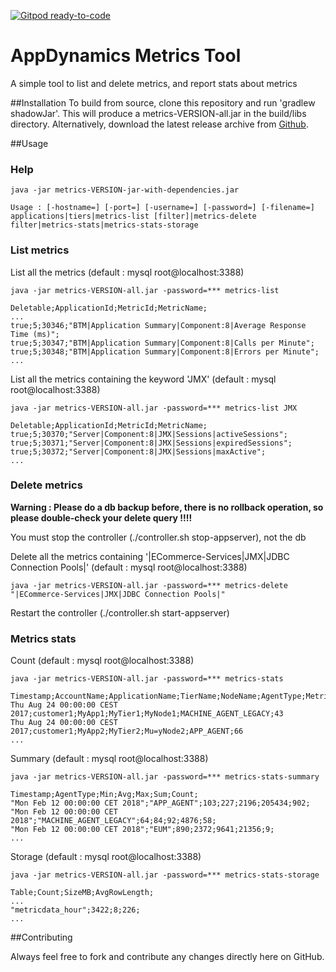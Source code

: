 [![Gitpod ready-to-code](https://img.shields.io/badge/Gitpod-ready--to--code-blue?logo=gitpod)](https://gitpod.io/#https://github.com/rhallier/appdynamics-metrics)

# AppDynamics Metrics Tool

A simple tool to list and delete metrics, and report stats about metrics

##Installation
To build from source, clone this repository and run 'gradlew shadowJar'. This will produce a metrics-VERSION-all.jar in the build/libs directory. Alternatively, download the latest release archive from [Github](https://github.com/rhallier/appdynamics-metrics/releases).

##Usage

### Help 

    java -jar metrics-VERSION-jar-with-dependencies.jar
    
    Usage : [-hostname=] [-port=] [-username=] [-password=] [-filename=] applications|tiers|metrics-list [filter]|metrics-delete filter|metrics-stats|metrics-stats-storage

### List metrics 

List all the metrics (default : mysql root@localhost:3388) 

    java -jar metrics-VERSION-all.jar -password=*** metrics-list 
  
    Deletable;ApplicationId;MetricId;MetricName;
    ...
    true;5;30346;"BTM|Application Summary|Component:8|Average Response Time (ms)";
    true;5;30347;"BTM|Application Summary|Component:8|Calls per Minute";
    true;5;30348;"BTM|Application Summary|Component:8|Errors per Minute";
    ...

List all the metrics containing the keyword 'JMX' (default : mysql root@localhost:3388)

    java -jar metrics-VERSION-all.jar -password=*** metrics-list JMX
    
    Deletable;ApplicationId;MetricId;MetricName;
    true;5;30370;"Server|Component:8|JMX|Sessions|activeSessions";
    true;5;30371;"Server|Component:8|JMX|Sessions|expiredSessions";
    true;5;30372;"Server|Component:8|JMX|Sessions|maxActive";
    ...
	
### Delete metrics 

__Warning : Please do a db backup before, there is no rollback operation, so please double-check your delete query !!!!__ 

You must stop the controller (./controller.sh stop-appserver), not the db

Delete all the metrics containing '|ECommerce-Services|JMX|JDBC Connection Pools|' (default : mysql root@localhost:3388)

    java -jar metrics-VERSION-all.jar -password=*** metrics-delete "|ECommerce-Services|JMX|JDBC Connection Pools|"

Restart the controller (./controller.sh start-appserver)
    

### Metrics stats
 
Count (default : mysql root@localhost:3388) 

    java -jar metrics-VERSION-all.jar -password=*** metrics-stats

    Timestamp;AccountName;ApplicationName;TierName;NodeName;AgentType;MetricsCount
    Thu Aug 24 00:00:00 CEST 2017;customer1;MyApp1;MyTier1;MyNode1;MACHINE_AGENT_LEGACY;43
    Thu Aug 24 00:00:00 CEST 2017;customer1;MyApp2;MyTier2;Mu=yNode2;APP_AGENT;66
    ...

Summary (default : mysql root@localhost:3388) 

    java -jar metrics-VERSION-all.jar -password=*** metrics-stats-summary

	Timestamp;AgentType;Min;Avg;Max;Sum;Count;
	"Mon Feb 12 00:00:00 CET 2018";"APP_AGENT";103;227;2196;205434;902;
	"Mon Feb 12 00:00:00 CET 2018";"MACHINE_AGENT_LEGACY";64;84;92;4876;58;
	"Mon Feb 12 00:00:00 CET 2018";"EUM";890;2372;9641;21356;9;
    ...

Storage (default : mysql root@localhost:3388) 

    java -jar metrics-VERSION-all.jar -password=*** metrics-stats-storage
    
    Table;Count;SizeMB;AvgRowLength;
    ...
    "metricdata_hour";3422;8;226;
	...
	
##Contributing

Always feel free to fork and contribute any changes directly here on GitHub.
